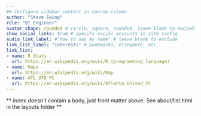 ```yaml
---
## Configure sidebar content in narrow column
author: "Steve Ewing"
role: "BI Engineer"
avatar_shape: rounded # circle, square, rounded, leave blank to exclude
show_social_links: true # specify social accounts in site config
audio_link_label: #"How to say my name" # leave blank to exclude
link_list_label: "Interests" # bookmarks, elsewhere, etc.
link_list:
- name: R Stats
  url: https://en.wikipedia.org/wiki/R_(programming_language)
- name: Maps
  url: https://en.wikipedia.org/wiki/Map
- name: ATL UTD FC
  url: https://en.wikipedia.org/wiki/Atlanta_United_FC
---
```


** index doesn't contain a body, just front matter above.
See about/list.html in the layouts folder **